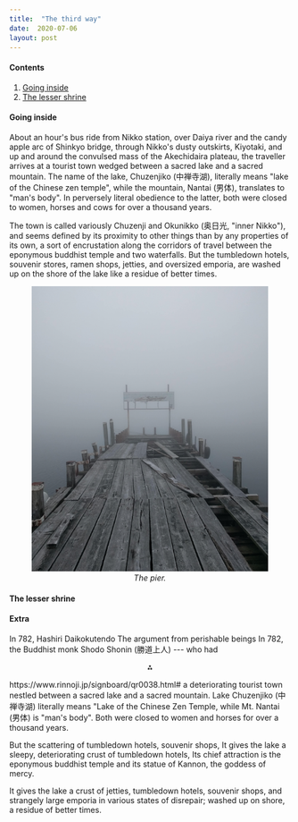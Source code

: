 ```yaml
---
title:  "The third way"
date:  2020-07-06
layout: post
---
```


#### Contents

1. <a href="#sec-2">Going inside</a>
2. <a href="#sec-2">The lesser shrine</a>

#### Going inside<a id="sec-1" name="sec-1"></a>

About an hour's bus ride from Nikko station, over Daiya river
and the candy apple arc of Shinkyo bridge, through Nikko's dusty
outskirts, Kiyotaki, and up and around the convulsed mass of the
Akechidaira plateau, the traveller arrives at a tourist town
wedged between a sacred lake and a sacred mountain.
The name of the lake, Chuzenjiko (中禅寺湖), literally means "lake of
the Chinese zen temple", while the mountain, Nantai (男体), translates to "man's body".
In perversely literal obedience to the latter, both were closed to
women, horses and cows for over a thousand years.

The town is called variously Chuzenji and Okunikko (奥日光, "inner
Nikko"), and seems defined by its proximity to other things than by
any properties of its own, a sort of encrustation along the corridors
of travel between the eponymous buddhist temple and two waterfalls.
But the tumbledown hotels, souvenir stores, ramen shops, jetties, and
oversized emporia, are washed up on the shore of the lake like a
residue of better times.

<figure>
    <div style="text-align:center"><img src ="/images/photos/lake1.png" />
    <figcaption><i>The pier.</i></figcaption>
	</div>
</figure>

#### The lesser shrine<a id="sec-2" name="sec-2"></a>

#### Extra

In 782,
Hashiri Daikokutendo
The argument from perishable beings
In 782, the Buddhist monk Shodo Shonin (勝道上人) --- who had 
<p align="center">
  ⁂
</p>
https://www.rinnoji.jp/signboard/qr0038.html#
a
deteriorating tourist town nestled between a sacred lake and a sacred mountain.
Lake Chuzenjiko (中禅寺湖) literally means "Lake of the Chinese Zen
Temple, while Mt. Nantai (男体) is "man's body".
Both were closed to women and horses for over a thousand years.

But the scattering of tumbledown hotels, souvenir shops, 
It gives the lake a sleepy, deteriorating
crust of tumbledown hotels, 
Its chief attraction is the eponymous buddhist temple and its statue of Kannon, the goddess of mercy.

It gives the lake a crust of jetties, tumbledown hotels, souvenir
shops, and strangely large emporia in various states of disrepair;
washed up on shore, a residue of better times.
